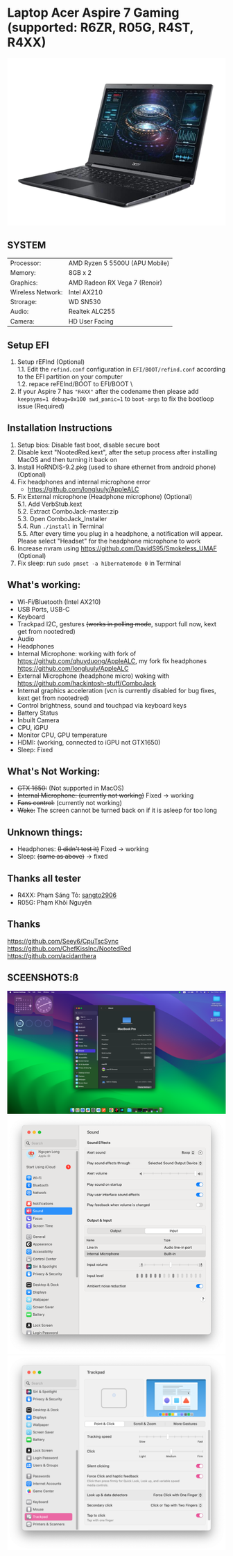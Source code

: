 # Laptop Acer Aspire 7 Gaming (supported: R6ZR, R05G, R4ST, R4XX)

![alt tag](/images/laptopacergamingaspire.png)

## SYSTEM

|                   |                                |
| ----------------- | ------------------------------ |
| Processor:        | AMD Ryzen 5 5500U (APU Mobile) |
| Memory:           | 8GB x 2                        |
| Graphics:         | AMD Radeon RX Vega 7 (Renoir)  |
| Wireless Network: | Intel AX210                    |
| Strorage:         | WD SN530                       |
| Audio:            | Realtek ALC255                 |
| Camera:           | HD User Facing                 |

## Setup EFI

1. Setup rEFInd  (Optional) \
   1.1. Edit the `refind.conf` configuration in `EFI/BOOT/refind.conf` according to the EFI partition on your computer \
   1.2. repace reFEInd/BOOT to EFI/BOOT \
3. If your Aspire 7 has `"R4XX"` after the codename then please add `keepsyms=1 debug=0x100 swd_panic=1` to `boot-args` to fix the bootloop issue (Required)

## Installation Instructions

1. Setup bios: Disable fast boot, disable secure boot
2. Disable kext "NootedRed.kext", after the setup process after installing MacOS and then turning it back on
3. Install HoRNDIS-9.2.pkg (used to share ethernet from android phone) (Optional)
4. Fix headphones and internal microphone error
   - https://github.com/longluuly/AppleALC
5. Fix External microphone (Headphone microphone) (Optional) \
   5.1. Add VerbStub.kext \
   5.2. Extract ComboJack-master.zip \
   5.3. Open ComboJack_Installer \
   5.4. Run `./install` in Terminal \
   5.5. After every time you plug in a headphone, a notification will appear. Please select "Headset" for the headphone microphone to work
6. Increase nvram using https://github.com/DavidS95/Smokeless_UMAF (Optional) 
7. Fix sleep:
   run `sudo pmset -a hibernatemode 0` in Terminal

## What's working:

- Wi-Fi/Bluetooth (Intel AX210)
- USB Ports, USB-C
- Keyboard
- Trackpad I2C, gestures ~~(works in polling mode~~, support full now, kext get from nootedred)
- Audio
- Headphones
- Internal Microphone: working with fork of https://github.com/qhuyduong/AppleALC, my fork fix headphones https://github.com/longluuly/AppleALC
- External Microphone (headphone micro) woking with https://github.com/hackintosh-stuff/ComboJack
- Internal graphics acceleration (vcn is currently disabled for bug fixes, kext get from nootedred)
- Control brightness, sound and touchpad via keyboard keys
- Battery Status
- Inbuilt Camera
- CPU, iGPU
- Monitor CPU, GPU temperature
- HDMI: (working, connected to iGPU not GTX1650)
- Sleep: Fixed

## What's Not Working:

- ~~GTX 1650:~~ (Not supported in MacOS)
- ~~Internal Microphone: (currently not working)~~ Fixed -> working
- ~~Fans control:~~ (currently not working)
- ~~Wake:~~ The screen cannot be turned back on if it is asleep for too long

## Unknown things:

- Headphones: ~~(I didn't test it)~~ Fixed -> working
- Sleep: ~~(same as above)~~ -> fixed

## Thanks all tester
- R4XX: Phạm Sáng Tỏ: [sangto2906](https://github.com/sangto2906)
- R05G: Phạm Khôi Nguyên

## Thanks
https://github.com/Seey6/CpuTscSync \
https://github.com/ChefKissInc/NootedRed \
https://github.com/acidanthera

## SCEENSHOTS:ß

![](images/img12.png)
![](images/img11.png)
![](images/img7.png)
